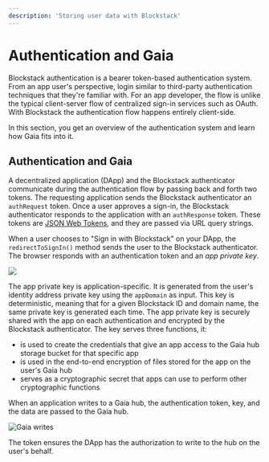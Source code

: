 ```yaml
---
description: 'Storing user data with Blockstack'
---
```


# Authentication and Gaia

Blockstack authentication is a bearer token-based authentication system. From an app user's perspective,
login similar to third-party authentication techniques that they're familiar with. For an app developer,
the flow is unlike the typical client-server flow of centralized sign-in services such as OAuth. With Blockstack
the authentication flow happens entirely client-side.

In this section, you get an overview of the authentication system and learn how Gaia fits into it.

## Authentication and Gaia

A decentralized application (DApp) and the Blockstack authenticator communicate during
the authentication flow by passing back and forth two tokens. The requesting
application sends the Blockstack authenticator an `authRequest` token. Once a user
approves a sign-in, the Blockstack authenticator responds to the application with an
`authResponse` token. These tokens are <a href="https://jwt.io/" target="\_blank">JSON Web Tokens</a>, and they are
passed via URL query strings.

When a user chooses to "Sign in with Blockstack" on your DApp, the `redirectToSignIn()` method sends the user to the
Blockstack authenticator. The browser responds with an authentication token and an _app private key_.

![](/images/app-sign-in.png)

The app private key is application-specific. It is generated from the user's identity address private key using the
`appDomain` as input. This key is deterministic, meaning that for a given Blockstack ID and domain name, the same
private key is generated each time. The app private key is securely shared with the app on each authentication and
encrypted by the Blockstack authenticator. The key serves three functions, it:

- is used to create the credentials that give an app access to the Gaia hub storage bucket for that specific app
- is used in the end-to-end encryption of files stored for the app on the user's Gaia hub
- serves as a cryptographic secret that apps can use to perform other cryptographic functions

When an application writes to a Gaia hub, the authentication token, key, and the data are passed to the Gaia hub.

![Gaia writes](/images/gaia-writes.png)

The token ensures the DApp has the authorization to write to the hub on the user's behalf.
